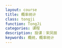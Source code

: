 ```yaml
---
layout: course
title: 概率统计
class: tongji
function: TongJi
categories: 课程
description: 授课：宋凤丽
keywords: 概统，概率统计
---
```


